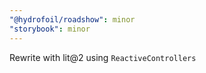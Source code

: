 ```yaml
---
"@hydrofoil/roadshow": minor
"storybook": minor
---
```


Rewrite with lit@2 using `ReactiveControllers`
